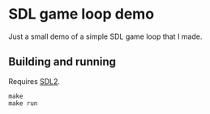 # SDL game loop demo

Just a small demo of a simple SDL game loop that I made.

## Building and running

Requires [SDL2](https://www.libsdl.org/).

```
make
make run
```
